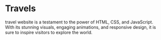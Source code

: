 # Travels
travel website is a testament to the power of HTML, CSS, and JavaScript. With its stunning visuals, engaging animations, and responsive design, it is sure to inspire visitors to explore the world.
